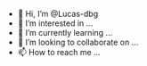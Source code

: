 - 👋 Hi, I’m @Lucas-dbg
- 👀 I’m interested in ...
- 🌱 I’m currently learning ...
- 💞️ I’m looking to collaborate on ...
- 📫 How to reach me ...

<!---
Lucas-dbg/Lucas-dbg is a ✨ special ✨ repository because its `README.md` (this file) appears on your GitHub profile.
You can click the Preview link to take a look at your changes.
--->

